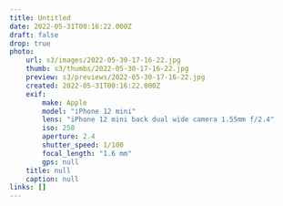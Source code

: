 ```yaml
---
title: Untitled
date: 2022-05-31T00:16:22.000Z
draft: false
drop: true
photo:
    url: s3/images/2022-05-30-17-16-22.jpg
    thumb: s3/thumbs/2022-05-30-17-16-22.jpg
    preview: s3/previews/2022-05-30-17-16-22.jpg
    created: 2022-05-31T00:16:22.000Z
    exif:
        make: Apple
        model: "iPhone 12 mini"
        lens: "iPhone 12 mini back dual wide camera 1.55mm f/2.4"
        iso: 250
        aperture: 2.4
        shutter_speed: 1/100
        focal_length: "1.6 mm"
        gps: null
    title: null
    caption: null
links: []
---
```

